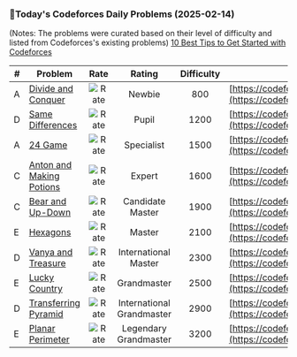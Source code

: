 ### 🌟Today's Codeforces Daily Problems (2025-02-14)
(Notes: The problems were curated based on their level of difficulty and listed from Codeforces's existing problems)
[10 Best Tips to Get Started with Codeforces](https://github.com/ika9810/Codeforces-Daily-Problems/blob/main/10%20Best%20Tips%20to%20Get%20Started%20with%20Codeforces.md)

| # | Problem | Rate| Rating | Difficulty | Contest |
|---| ----- | :--------: | :----------: | :----------: | ---------- |
|A|[Divide and Conquer](https://codeforces.com/contest/1762/problem/A)|![Rate](https://img.shields.io/badge/Newbie-800-lightgrey)|Newbie|800|[https://codeforces.com/contest/1762](https://codeforces.com/contest/1762)|
|D|[Same Differences](https://codeforces.com/contest/1520/problem/D)|![Rate](https://img.shields.io/badge/Pupil-1200-brightgreen)|Pupil|1200|[https://codeforces.com/contest/1520](https://codeforces.com/contest/1520)|
|A|[24 Game](https://codeforces.com/contest/468/problem/A)|![Rate](https://img.shields.io/badge/Specialist-1500-9cf)|Specialist|1500|[https://codeforces.com/contest/468](https://codeforces.com/contest/468)|
|C|[Anton and Making Potions](https://codeforces.com/contest/734/problem/C)|![Rate](https://img.shields.io/badge/Expert-1600-blue)|Expert|1600|[https://codeforces.com/contest/734](https://codeforces.com/contest/734)|
|C|[Bear and Up-Down](https://codeforces.com/contest/653/problem/C)|![Rate](https://img.shields.io/badge/Candidate%20Master-1900-blueviolet)|Candidate Master|1900|[https://codeforces.com/contest/653](https://codeforces.com/contest/653)|
|E|[Hexagons](https://codeforces.com/contest/615/problem/E)|![Rate](https://img.shields.io/badge/Master-2100-orange)|Master|2100|[https://codeforces.com/contest/615](https://codeforces.com/contest/615)|
|D|[Vanya and Treasure](https://codeforces.com/contest/677/problem/D)|![Rate](https://img.shields.io/badge/International%20Master-2300-orange)|International Master|2300|[https://codeforces.com/contest/677](https://codeforces.com/contest/677)|
|E|[Lucky Country](https://codeforces.com/contest/95/problem/E)|![Rate](https://img.shields.io/badge/Grandmaster-2500-red)|Grandmaster|2500|[https://codeforces.com/contest/95](https://codeforces.com/contest/95)|
|D|[Transferring Pyramid](https://codeforces.com/contest/354/problem/D)|![Rate](https://img.shields.io/badge/International%20Grandmaster-2900-red)|International Grandmaster|2900|[https://codeforces.com/contest/354](https://codeforces.com/contest/354)|
|E|[Planar Perimeter](https://codeforces.com/contest/1242/problem/E)|![Rate](https://img.shields.io/badge/Legendary%20Grandmaster-3200-red)|Legendary Grandmaster|3200|[https://codeforces.com/contest/1242](https://codeforces.com/contest/1242)|
